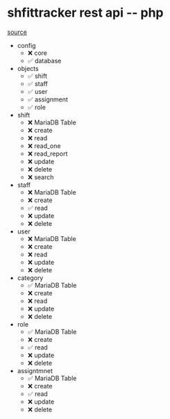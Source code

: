 # shfittracker rest api -- php

[source](https://www.codeofaninja.com/2017/02/create-simple-rest-api-in-php.html)

- config
  - ❌ core
  - ✅ database
- objects
  - ✅ shift
  - ✅ staff
  - ✅ user
  - ✅ assignment
  - ✅ role
- shift
  - ❌ MariaDB Table
  - ❌ create
  - ❌ read
  - ❌ read_one
  - ❌ read_report
  - ❌ update
  - ❌ delete
  - ❌ search
- staff
  - ❌ MariaDB Table
  - ❌ create
  - ✅ read
  - ❌ update
  - ❌ delete
- user
  - ❌ MariaDB Table
  - ❌ create
  - ❌ read
  - ❌ update
  - ❌ delete
- category
  - ✅ MariaDB Table
  - ❌ create
  - ❌ read
  - ❌ update
  - ❌ delete
- role
  - ✅ MariaDB Table
  - ❌ create
  - ✅ read
  - ❌ update
  - ❌ delete
- assigntmnet
  - ✅ MariaDB Table
  - ❌ create
  - ✅ read
  - ❌ update
  - ❌ delete